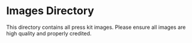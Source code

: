 # Images Directory

This directory contains all press kit images. Please ensure all images are high quality and properly credited.